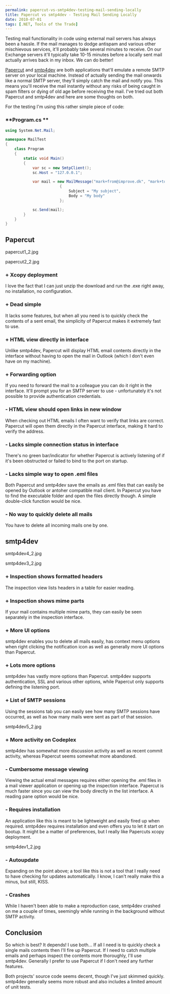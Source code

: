 ```yaml
---
permalink: papercut-vs-smtp4dev-testing-mail-sending-locally
title: Papercut vs smtp4dev - Testing Mail Sending Locally
date: 2010-07-01
tags: [.NET, Tools of the Trade]
---
```

Testing mail functionality in code using external mail servers has always been a hassle. If the mail manages to dodge antispam and various other mischievous services, it'll probably take several minutes to receive. On our Exchange servers it'll typically take 10-15 minutes before a locally sent mail actually arrives back in my inbox. We can do better!

<!-- more -->

[Papercut](http://papercut.codeplex.com) and [smtp4dev](http://smtp4dev.codeplex.com) are both applications that'll emulate a remote SMTP server on your local machine. Instead of actually sending the mail onwards like a normal SMTP server, they'll simply catch the mail and notify you. This means you'll receive the mail instantly without any risks of being caught in spam filters or dying of old age before receiving the mail. I've tried out both Papercut and smtp4dev and here are some thoughts on both.

For the testing I'm using this rather simple piece of code:

### **Program.cs **

```cs
using System.Net.Mail;

namespace MailTest
{
    class Program
    {
        static void Main()
        {
            var sc = new SmtpClient();
            sc.Host = "127.0.0.1";

            var mail = new MailMessage("mark+from@improve.dk", "mark+to@improve.dk")
                        {
                            Subject = "My subject",
                            Body = "My body"
                        };

            sc.Send(mail);
        }
    }
}
```

## Papercut

papercut1_2.jpg

papercut2_2.jpg

### + Xcopy deployment

I love the fact that I can just unzip the download and run the .exe right away, no installation, no configuration.

### + Dead simple

It lacks some features, but when all you need is to quickly check the contents of a sent email, the simplicity of Papercut makes it extremely fast to use.

### + HTML view directly in interface

Unlike smtp4dev, Papercut will display HTML email contents directly in the interface without having to open the mail in Outlook (which I don't even have on my machine).

### + Forwarding option

If you need to forward the mail to a colleague you can do it right in the interface. It'll prompt you for an SMTP server to use - unfortunately it's not possible to provide authentication credentials.

### - HTML view should open links in new window

When checking out HTML emails I often want to verify that links are correct. Papercut will open them directly in the Papercut interface, making it hard to verify the address.

### - Lacks simple connection status in interface

There's no green bar/indicator for whether Papercut is actively listening of if it's been obstructed or failed to bind to the port on startup.

### - Lacks simple way to open .eml files

Both Papercut and smtp4dev save the emails as .eml files that can easily be opened by Outlook or antoher compatible mail client. In Papercut you have to find the executable folder and open the files directly though. A simple double-click function would be nice.

### - No way to quickly delete all mails

You have to delete all incoming mails one by one.

## smtp4dev

smtp4dev4_2.jpg

smtp4dev3_2.jpg

### + Inspection shows formatted headers

The inspection view lists headers in a table for easier reading.

### + Inspection shows mime parts

If your mail contains multiple mime parts, they can easily be seen separately in the inspection interface.

### + More UI options

smtp4dev enables you to delete all mails easily, has context menu options when right clicking the notification icon as well as generally more UI options than Papercut.

### + Lots more options

smtp4dev has vastly more options than Papercut. smtp4dev supports authentication, SSL and various other options, while Papercut only supports defining the listening port.

### + List of SMTP sessions

Using the sessions tab you can easily see how many SMTP sessions have occurred, as well as how many mails were sent as part of that session.

smtp4dev5_2.jpg

### + More activity on Codeplex

smtp4dev has somewhat more discussion activity as well as recent commit activity, whereas Papercut seems somewhat more abandoned.

### - Cumbersome message viewing

Viewing the actual email messages requires either opening the .eml files in a mail viewer application or opening up the inspection interface. Papercut is much faster since you can view the body directly in the list interface. A reading pane option would be nice.

### - Requires installation

An application like this is meant to be lightweight and easily fired up when required. smtp4dev requires installation and even offers you to let it start on bootup. It might be a matter of preferences, but I really like Papercuts xcopy deployment.

smtp4dev1_2.jpg

### - Autoupdate

Expanding on the point above; a tool like this is not a tool that I really need to have checking for updates automatically. I know, I can't really make this a minus, but still, KISS.

### - Crashes

While I haven't been able to make a reproduction case, smtp4dev crashed on me a couple of times, seemingly while running in the background without SMTP activity.

## Conclusion

So which is best? It depends! I use both... If all I need is to quickly check a single mails contents then I'll fire up Papercut. If I need to catch multiple emails and perhaps inspect the contents more thoroughly, I'll use smtp4dev. Generally I prefer to use Papercut if I don't need any further features.

Both projects' source code seems decent, though I've just skimmed quickly. smtp4dev generally seems more robust and also includes a limited amount of unit tests.
